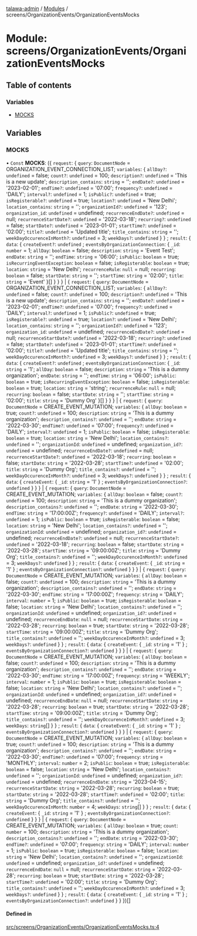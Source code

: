 [talawa-admin](../README.md) / [Modules](../modules.md) / screens/OrganizationEvents/OrganizationEventsMocks

# Module: screens/OrganizationEvents/OrganizationEventsMocks

## Table of contents

### Variables

- [MOCKS](screens_OrganizationEvents_OrganizationEventsMocks.md#mocks)

## Variables

### MOCKS

• `Const` **MOCKS**: (\{ `request`: \{ `query`: `DocumentNode` = ORGANIZATION\_EVENT\_CONNECTION\_LIST; `variables`: \{ `allDay?`: `undefined` = false; `count?`: `undefined` = 100; `description?`: `undefined` = 'This is a new update'; `description_contains`: `string` = ''; `endDate?`: `undefined` = '2023-02-01'; `endTime?`: `undefined` = '07:00'; `frequency?`: `undefined` = 'DAILY'; `interval?`: `undefined` = 1; `isPublic?`: `undefined` = true; `isRegisterable?`: `undefined` = true; `location?`: `undefined` = 'New Delhi'; `location_contains`: `string` = ''; `organizationId?`: `undefined` = '123'; `organization_id`: `undefined` = undefined; `recurrenceEndDate?`: `undefined` = null; `recurrenceStartDate?`: `undefined` = '2022-03-18'; `recurring?`: `undefined` = false; `startDate?`: `undefined` = '2023-01-01'; `startTime?`: `undefined` = '02:00'; `title?`: `undefined` = 'Updated title'; `title_contains`: `string` = ''; `weekDayOccurenceInMonth?`: `undefined` = 3; `weekDays?`: `undefined`  \}  \} ; `result`: \{ `data`: \{ `createEvent?`: `undefined` ; `eventsByOrganizationConnection`: \{ `_id`: `number` = 1; `allDay`: `boolean` = false; `description`: `string` = 'Event Test'; `endDate`: `string` = ''; `endTime`: `string` = '06:00'; `isPublic`: `boolean` = true; `isRecurringEventException`: `boolean` = false; `isRegisterable`: `boolean` = true; `location`: `string` = 'New Delhi'; `recurrenceRule`: ``null`` = null; `recurring`: `boolean` = false; `startDate`: `string` = ''; `startTime`: `string` = '02:00'; `title`: `string` = 'Event' \}[]  \}  \}  \} \| \{ `request`: \{ `query`: `DocumentNode` = ORGANIZATION\_EVENT\_CONNECTION\_LIST; `variables`: \{ `allDay?`: `undefined` = false; `count?`: `undefined` = 100; `description?`: `undefined` = 'This is a new update'; `description_contains`: `string` = ''; `endDate?`: `undefined` = '2023-02-01'; `endTime?`: `undefined` = '07:00'; `frequency?`: `undefined` = 'DAILY'; `interval?`: `undefined` = 1; `isPublic?`: `undefined` = true; `isRegisterable?`: `undefined` = true; `location?`: `undefined` = 'New Delhi'; `location_contains`: `string` = ''; `organizationId?`: `undefined` = '123'; `organization_id`: `undefined` = undefined; `recurrenceEndDate?`: `undefined` = null; `recurrenceStartDate?`: `undefined` = '2022-03-18'; `recurring?`: `undefined` = false; `startDate?`: `undefined` = '2023-01-01'; `startTime?`: `undefined` = '02:00'; `title?`: `undefined` = 'Updated title'; `title_contains`: `string` = ''; `weekDayOccurenceInMonth?`: `undefined` = 3; `weekDays?`: `undefined`  \}  \} ; `result`: \{ `data`: \{ `createEvent?`: `undefined` ; `eventsByOrganizationConnection`: \{ `_id`: `string` = '1'; `allDay`: `boolean` = false; `description`: `string` = 'This is a dummy organization'; `endDate`: `string` = ''; `endTime`: `string` = '06:00'; `isPublic`: `boolean` = true; `isRecurringEventException`: `boolean` = false; `isRegisterable`: `boolean` = true; `location`: `string` = 'string'; `recurrenceRule`: ``null`` = null; `recurring`: `boolean` = false; `startDate`: `string` = ''; `startTime`: `string` = '02:00'; `title`: `string` = 'Dummy Org' \}[]  \}  \}  \} \| \{ `request`: \{ `query`: `DocumentNode` = CREATE\_EVENT\_MUTATION; `variables`: \{ `allDay`: `boolean` = true; `count?`: `undefined` = 100; `description`: `string` = 'This is a dummy organization'; `description_contains?`: `undefined` = ''; `endDate`: `string` = '2022-03-30'; `endTime?`: `undefined` = '07:00'; `frequency?`: `undefined` = 'DAILY'; `interval?`: `undefined` = 1; `isPublic`: `boolean` = false; `isRegisterable`: `boolean` = true; `location`: `string` = 'New Delhi'; `location_contains?`: `undefined` = ''; `organizationId`: `undefined` = undefined; `organization_id?`: `undefined` = undefined; `recurrenceEndDate?`: `undefined` = null; `recurrenceStartDate?`: `undefined` = '2022-03-18'; `recurring`: `boolean` = false; `startDate`: `string` = '2022-03-28'; `startTime?`: `undefined` = '02:00'; `title`: `string` = 'Dummy Org'; `title_contains?`: `undefined` = ''; `weekDayOccurenceInMonth?`: `undefined` = 3; `weekDays?`: `undefined`  \}  \} ; `result`: \{ `data`: \{ `createEvent`: \{ `_id`: `string` = '1' \} ; `eventsByOrganizationConnection?`: `undefined`  \}  \}  \} \| \{ `request`: \{ `query`: `DocumentNode` = CREATE\_EVENT\_MUTATION; `variables`: \{ `allDay`: `boolean` = false; `count?`: `undefined` = 100; `description`: `string` = 'This is a dummy organization'; `description_contains?`: `undefined` = ''; `endDate`: `string` = '2022-03-30'; `endTime`: `string` = '17:00:00Z'; `frequency?`: `undefined` = 'DAILY'; `interval?`: `undefined` = 1; `isPublic`: `boolean` = true; `isRegisterable`: `boolean` = false; `location`: `string` = 'New Delhi'; `location_contains?`: `undefined` = ''; `organizationId`: `undefined` = undefined; `organization_id?`: `undefined` = undefined; `recurrenceEndDate?`: `undefined` = null; `recurrenceStartDate?`: `undefined` = '2022-03-18'; `recurring`: `boolean` = false; `startDate`: `string` = '2022-03-28'; `startTime`: `string` = '09:00:00Z'; `title`: `string` = 'Dummy Org'; `title_contains?`: `undefined` = ''; `weekDayOccurenceInMonth?`: `undefined` = 3; `weekDays?`: `undefined`  \}  \} ; `result`: \{ `data`: \{ `createEvent`: \{ `_id`: `string` = '1' \} ; `eventsByOrganizationConnection?`: `undefined`  \}  \}  \} \| \{ `request`: \{ `query`: `DocumentNode` = CREATE\_EVENT\_MUTATION; `variables`: \{ `allDay`: `boolean` = false; `count?`: `undefined` = 100; `description`: `string` = 'This is a dummy organization'; `description_contains?`: `undefined` = ''; `endDate`: `string` = '2022-03-30'; `endTime`: `string` = '17:00:00Z'; `frequency`: `string` = 'DAILY'; `interval`: `number` = 1; `isPublic`: `boolean` = true; `isRegisterable`: `boolean` = false; `location`: `string` = 'New Delhi'; `location_contains?`: `undefined` = ''; `organizationId`: `undefined` = undefined; `organization_id?`: `undefined` = undefined; `recurrenceEndDate`: ``null`` = null; `recurrenceStartDate`: `string` = '2022-03-28'; `recurring`: `boolean` = true; `startDate`: `string` = '2022-03-28'; `startTime`: `string` = '09:00:00Z'; `title`: `string` = 'Dummy Org'; `title_contains?`: `undefined` = ''; `weekDayOccurenceInMonth?`: `undefined` = 3; `weekDays?`: `undefined`  \}  \} ; `result`: \{ `data`: \{ `createEvent`: \{ `_id`: `string` = '1' \} ; `eventsByOrganizationConnection?`: `undefined`  \}  \}  \} \| \{ `request`: \{ `query`: `DocumentNode` = CREATE\_EVENT\_MUTATION; `variables`: \{ `allDay`: `boolean` = false; `count?`: `undefined` = 100; `description`: `string` = 'This is a dummy organization'; `description_contains?`: `undefined` = ''; `endDate`: `string` = '2022-03-30'; `endTime`: `string` = '17:00:00Z'; `frequency`: `string` = 'WEEKLY'; `interval`: `number` = 1; `isPublic`: `boolean` = true; `isRegisterable`: `boolean` = false; `location`: `string` = 'New Delhi'; `location_contains?`: `undefined` = ''; `organizationId`: `undefined` = undefined; `organization_id?`: `undefined` = undefined; `recurrenceEndDate`: ``null`` = null; `recurrenceStartDate`: `string` = '2022-03-28'; `recurring`: `boolean` = true; `startDate`: `string` = '2022-03-28'; `startTime`: `string` = '09:00:00Z'; `title`: `string` = 'Dummy Org'; `title_contains?`: `undefined` = ''; `weekDayOccurenceInMonth?`: `undefined` = 3; `weekDays`: `string`[]  \}  \} ; `result`: \{ `data`: \{ `createEvent`: \{ `_id`: `string` = '1' \} ; `eventsByOrganizationConnection?`: `undefined`  \}  \}  \} \| \{ `request`: \{ `query`: `DocumentNode` = CREATE\_EVENT\_MUTATION; `variables`: \{ `allDay`: `boolean` = true; `count?`: `undefined` = 100; `description`: `string` = 'This is a dummy organization'; `description_contains?`: `undefined` = ''; `endDate`: `string` = '2022-03-30'; `endTime?`: `undefined` = '07:00'; `frequency`: `string` = 'MONTHLY'; `interval`: `number` = 2; `isPublic`: `boolean` = true; `isRegisterable`: `boolean` = false; `location`: `string` = 'New Delhi'; `location_contains?`: `undefined` = ''; `organizationId`: `undefined` = undefined; `organization_id?`: `undefined` = undefined; `recurrenceEndDate`: `string` = '2023-04-15'; `recurrenceStartDate`: `string` = '2022-03-28'; `recurring`: `boolean` = true; `startDate`: `string` = '2022-03-28'; `startTime?`: `undefined` = '02:00'; `title`: `string` = 'Dummy Org'; `title_contains?`: `undefined` = ''; `weekDayOccurenceInMonth`: `number` = 4; `weekDays`: `string`[]  \}  \} ; `result`: \{ `data`: \{ `createEvent`: \{ `_id`: `string` = '1' \} ; `eventsByOrganizationConnection?`: `undefined`  \}  \}  \} \| \{ `request`: \{ `query`: `DocumentNode` = CREATE\_EVENT\_MUTATION; `variables`: \{ `allDay`: `boolean` = true; `count`: `number` = 100; `description`: `string` = 'This is a dummy organization'; `description_contains?`: `undefined` = ''; `endDate`: `string` = '2022-03-30'; `endTime?`: `undefined` = '07:00'; `frequency`: `string` = 'DAILY'; `interval`: `number` = 1; `isPublic`: `boolean` = true; `isRegisterable`: `boolean` = false; `location`: `string` = 'New Delhi'; `location_contains?`: `undefined` = ''; `organizationId`: `undefined` = undefined; `organization_id?`: `undefined` = undefined; `recurrenceEndDate`: ``null`` = null; `recurrenceStartDate`: `string` = '2022-03-28'; `recurring`: `boolean` = true; `startDate`: `string` = '2022-03-28'; `startTime?`: `undefined` = '02:00'; `title`: `string` = 'Dummy Org'; `title_contains?`: `undefined` = ''; `weekDayOccurenceInMonth?`: `undefined` = 3; `weekDays?`: `undefined`  \}  \} ; `result`: \{ `data`: \{ `createEvent`: \{ `_id`: `string` = '1' \} ; `eventsByOrganizationConnection?`: `undefined`  \}  \}  \})[]

#### Defined in

[src/screens/OrganizationEvents/OrganizationEventsMocks.ts:4](https://github.com/GlenDsza/talawa-admin/blob/d3cbd1e/src/screens/OrganizationEvents/OrganizationEventsMocks.ts#L4)
